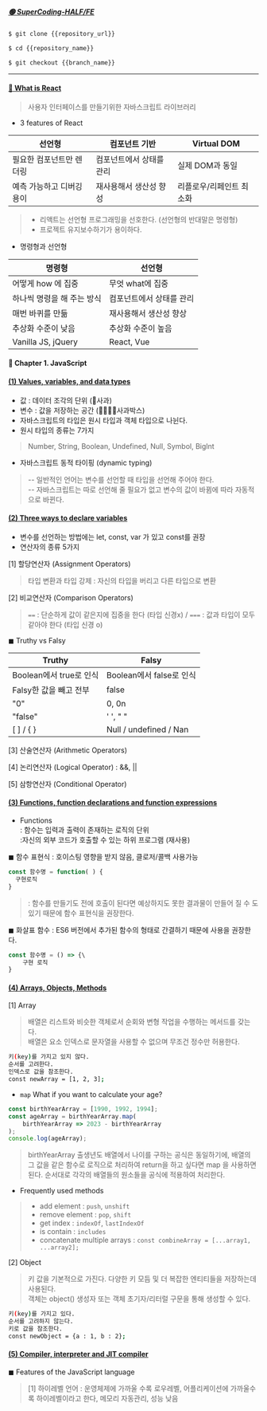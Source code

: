 ##### [🟢 SuperCoding-HALF/FE](https://github.com/oiosu/SC-HALF-FE)

```bash
$ git clone {{repository_url}}
```

```bash
$ cd {{repository_name}}
```

```bash
$ git checkout {{branch_name}}
```

---
#### [🤔 What is React](https://github.com/oiosu/SC-HALF-FE/blob/main/FE%20%201%EC%A3%BC%EC%B0%A8/JavaScript_Note/1_%EB%A6%AC%EC%95%A1%ED%8A%B8%EB%9E%80%20%EB%AC%B4%EC%97%87%EC%9D%B8%EA%B0%80.md)
> 사용자 인터페이스를 만들기위한 자바스크립트 라이브러리 

* 3 features of React

| 선언형                    | 컴포넌트 기반            | Virtual DOM              |
| ------------------------- | ------------------------ | ------------------------ |
| 필요한 컴포넌트만 렌더링  | 컴포넌트에서 상태를 관리 | 실제 DOM과 동일          |
| 예측 가능하고 디버깅 용이 | 재사용해서 생산성 향성   | 리플로우/리페인트 최소화 |

> * 리액트는 선언형 프로그래밍을 선호한다. (선언형의 반대말은 명령형)
> * 프로젝트 유지보수하기가 용이하다.

* 명령형과 선언형

| 명령형                     | 선언형                   |
| -------------------------- | ------------------------ |
| 어떻게 how 에 집중         | 무엇 what에 집중         |
| 하나씩 명령을 해 주는 방식 | 컴포넌트에서 상태를 관리 |
| 매번 바퀴를 만듦           | 재사용해서 생산성 향상   |
| 추상화 수준이 낮음         | 추상화 수준이 높음       |
| Vanilla JS, jQuery         | React, Vue               |


#### 🌳 Chapter 1. JavaScript

#### [(1) Values, variables, and data types ](https://github.com/oiosu/SC-HALF-FE/blob/main/FE%20%201%EC%A3%BC%EC%B0%A8/JavaScript_Note/4_JS(ES6)_PART_01.md)

* 값 : 데이터 조각의 단위 (🍎사과)
* 변수 : 값을 저장하는 공간 (🍎🍎🍎🍎사과박스)
* 자바스크립트의 타입은 원시 타입과 객체 타입으로 나뉜다.
* 원시 타입의 종류는 7가지
> Number, String, Boolean, Undefined, Null, Symbol, BigInt
* 자바스크립트 동적 타이핑 (dynamic typing)
> -- 일반적인 언어는 변수를 선언할 때 타입을 선언해 주어야 한다. <br/>
> -- 자바스크립트는 따로 선언해 줄 필요가 없고 변수의 값이 바뀜에 따라 자동적으로 바뀐다. 

#### [(2) Three ways to declare variables](https://github.com/oiosu/SC-HALF-FE/blob/main/FE%20%201%EC%A3%BC%EC%B0%A8/JavaScript_Note/5_JS(ES6)_PART_02.md)

* 변수를 선언하는 방법에는 let, const, var 가 있고 const를 권장
* 연산자의 종류 5가지 <br/>

[1] 할당연산자 (Assignment Operators) <br/>
>  타입 변환과 타입 강제 : 자신의 타입을 버리고 다른 타입으로 변환 <br/>

[2] 비교연산자 (Comparison Operators) <br/>
> `==`  : 단순하게 값이 같은지에 집중을 한다 (타입 신경x) / 
> `===` : 값과 타입이 모두 같아야 한다 (타입 신경 o)

◼ Truthy vs Falsy 

| Truthy                  | Falsy                    |
| ----------------------- | ------------------------ |
| Boolean에서 true로 인식 | Boolean에서 false로 인식 |
| Falsy한 값을 빼고 전부  | false                    |
| "0"                     | 0, 0n                    |
| "false"                 | ' ', " "                 |
| [ ] / { }               | Null / undefined / Nan   |

[3] 산술연산자 (Arithmetic Operators)

[4] 논리연산자 (Logical Operator) : &&, ||

[5] 삼항연산자 (Conditional Operator) 

#### [(3) Functions, function declarations and function expressions ](https://github.com/oiosu/SC-HALF-FE/blob/main/FE%20%201%EC%A3%BC%EC%B0%A8/JavaScript_Note/6_JS(ES6)_PART_03.md)

* Functions <br/>: 함수는 입력과 출력이 존재하는 로직의 단위 <br/> :자신의 외부 코드가 호출할 수 있는 하위 프로그램 (재사용)  <br/>

◼ 함수 표현식 : 호이스팅 영향을 받지 않음, 클로저/콜백 사용가능 
```javascript
const 함수명 = function( ) {
  구현로직
}
```
> : 함수를 만들기도 전에 호출이 된다면 예상하지도 못한 결과물이 만들어 질 수 도 있기 때문에 함수 표현식을 권장한다.

◼ 화살표 함수 
: ES6 버전에서 추가된 함수의 형태로 간결하기 때문에 사용을 권장한다. 
```javascript
const 함수명 = () => {\
	구현 로직 
}
```

#### [(4) Arrays, Objects, Methods](https://github.com/oiosu/SC-HALF-FE/blob/main/FE%20%201%EC%A3%BC%EC%B0%A8/JavaScript_Note/6_JS(ES6)_PART_04.md)

[1] Array
> 배열은 리스트와 비슷한 객체로서 순회와 변형 작업을 수행하는 메서드를 갖는다. <br/>
> 배열은 요소 인덱스로 문자열을 사용할 수 없으며 무조건 정수만 허용한다.
```bash
키(key)를 가지고 있지 않다.
순서를 고려한다.
인덱스로 값을 참조한다.
const newArray = [1, 2, 3];
```

* `map` What if you want to calculate your age? 
```javascript
const birthYearArray = [1990, 1992, 1994];
const ageArray = birthYearArray.map(
    birthYearArray => 2023 - birthYearArray
);
console.log(ageArray);
```
> birthYearArray 출생년도 배열에서 나이를 구하는 공식은 동일하기에, 배열의 그 값을 같은 함수로 로직으로 처리하여 return을 하고 싶다면 map 을 사용하면 된다. 순서대로 각각의 배열들의 원소들을 공식에 적용하여 처리한다.

* Frequently used methods
> * add element : `push`, `unshift`
> * remove element : `pop`, `shift`
> * get index : `indexOf`, `lastIndexOf`
> * is contain : `includes`
> * concatenate multiple arrays : `const combineArray = [...array1, ...array2];`

[2] Object
> 키 값을 기본적으로 가진다. 다양한 키 모듬 및 더 복잡한 엔티티들을 저장하는데 사용된다. <br/>
> 객체는 object() 생성자 또는 객체 초기자/리터럴 구문을 통해 생성할 수 있다.
```bash
키(key)를 가지고 있다.
순서를 고려하지 않는다. 
키로 값을 참조한다.
const newObject = {a : 1, b : 2};
```

#### [(5) Compiler, interpreter and JIT compiler](https://github.com/oiosu/SC-HALF-FE/blob/main/FE%20%201%EC%A3%BC%EC%B0%A8/JavaScript_Note/6_JS(ES6)_PART_05.md)

◼ Features of the JavaScript language
> [1] 하이레벨 언어 : 운영체제에 가까울 수록 로우레벨, 어플리케이션에 가까울수록 하이레벨이라고 한다, 메모리 자동관리, 성능 낮음
> 
